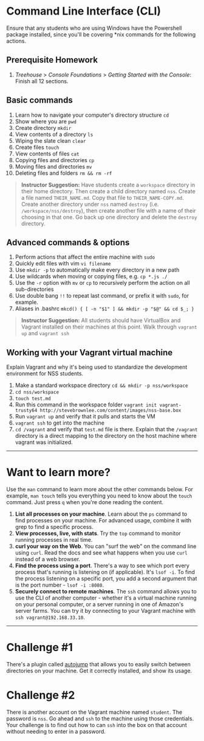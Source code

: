 # Command Line Interface (CLI)

Ensure that any students who are using Windows have the Powershell package installed, since you'll be covering \*nix commands for the following actions.

## Prerequisite Homework

1. *Treehouse* > *Console Foundations* > *Getting Started with the Console*: Finish all 12 sections.

## Basic commands

1. Learn how to navigate your computer's directory structure `cd`
1. Show where you are `pwd`
1. Create directory `mkdir`
1. View contents of a directory `ls`
1. Wiping the slate clean `clear`
1. Create files `touch`
1. View contents of files `cat`
1. Copying files and directories `cp`
1. Moving files and directories `mv`
1. Deleting files and folders `rm && rm -rf`

> **Instructor Suggestion:** 
> Have students create a `workspace` directory in their home directory. Then create a child directory named `nss`. Create a file named `THEIR_NAME.md`. Copy that file to `THEIR_NAME-COPY.md`. Create another directory under `nss` named `destroy` (i.e. `/workspace/nss/destroy`), then create another file with a name of their choosing in that one. Go back up one directory and delete the `destroy` directory.



## Advanced commands & options

1. Perform actions that affect the entire machine with `sudo`
1. Quickly edit files with vim `vi filename`
1. Use `mkdir -p` to automatically make every directory in a new path
1. Use wildcards when moving or copying files, e.g. `cp *.js ./`
1. Use the `-r` option with `mv` or `cp` to recursively perform the action on all sub-directories
1. Use double bang `!!` to repeat last command, or prefix it with `sudo`, for example.
1. Aliases in .bashrc `mkcd() { [ -n "$1" ] && mkdir -p "$@" && cd $_; }`


> **Instructor Suggestion:**
> All students should have VirtualBox and Vagrant installed on their machines at this point. Walk through `vagrant up` and `vagrant ssh`

## Working with your Vagrant virtual machine

Explain Vagrant and why it's being used to standardize the development environment for NSS students.

1. Make a standard workspace directory `cd && mkdir -p nss/workspace`
1. `cd nss/workspace`
1. `touch test.md`
1. Run this command in the workspace folder `vagrant init vagrant-trusty64 http://stevebrownlee.com/content/images/nss-base.box`
1. Run `vagrant up` and verify that it pulls and starts the VM
1. `vagrant ssh` to get into the machine
1. `cd /vagrant` and verify that `test.md` file is there. Explain that the `/vagrant` directory is a direct mapping to the directory on the host machine where vagrant was initialized.

---

# Want to learn more?

Use the `man` command to learn more about the other commands below. For example, `man touch` tells you everything you need to know about the `touch` command. Just press `q` when you're done reading the content.

1. **List all processes on your machine**. Learn about the `ps` command to find processes on your machine. For advanced usage, combine it with grep to find a specific process.
1. **View processes, live, with stats**. Try the `top` command to monitor running processes in real time.
1. **curl your way on the Web**. You can "surf the web" on the command line using `curl`. Read the docs and see what happens when you use `curl` instead of a web browser.
1. **Find the process using a port**. There's a way to see which port every process that's running is listening on (if applicable). It's `lsof -i`. To find the process listening on a specific port, you add a second argument that is the port number - `lsof -i :8080`.
1. **Securely connect to remote machines**. The `ssh` command allows you to use the CLI of another computer - whether it's a virtual machine running on your personal computer, or a server running in one of Amazon's server farms. You can try it by connecting to your Vagrant machine with `ssh vagrant@192.168.33.10`.

---

# Challenge \#1

There's a plugin called [autojump](https://github.com/joelthelion/autojump) that allows you to easily switch between directories on your machine. Get it correctly installed, and show its usage.

# Challenge \#2

There is another account on the Vagrant machine named `student`. The password is `nss`. Go ahead and `ssh` to the machine using those credentials. Your challenge is to find out how to can `ssh` into the box on that account without needing to enter in a password.
